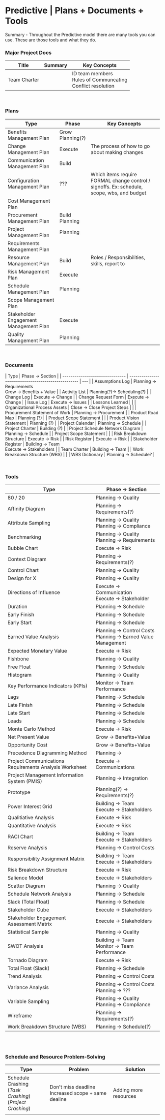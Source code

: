 # Predictive | Plans + Documents + Tools

Summary - Throughout the Predictive model there are many tools you can use. These are those tools and what they do.

### Major Project Docs

| Title        | Summary | Key Concepts                                                    |
| ------------ | ------- | --------------------------------------------------------------- |
| Team Charter |         | ID team members<br>Rules of Communcating<br>Conflict resolution |

<br>

### Plans

| Type                                   | Phase                 | Key Concepts                                                                               |
| -------------------------------------- | --------------------- | ------------------------------------------------------------------------------------------ |
| Benefits Management Plan               | Grow <br> Planning(?) |                                                                                            |
| Change Management Plan                 | Execute               | The process of how to go about making changes                                              |
| Communication Management Plan          | Build                 |                                                                                            |
| Configuration Management Plan          | ???                   | Which items require FORMAL change control / signoffs. Ex: schedule, scope, wbs, and budget |
| Cost Management Plan                   |                       |                                                                                            |
| Procurement Management Plan            | Build <br> Planning   |                                                                                            |
| Project Management Plan                | Planning              |                                                                                            |
| Requirements Management Plan           |                       |                                                                                            |
| Resource Management Plan               | Build                 | Roles / Responsibilities, skills, report to                                                |
| Risk Management Plan                   | Execute               |                                                                                            |
| Schedule Management Plan               | Planning              |                                                                                            |
| Scope Management Plan                  |                       |                                                                                            |
| Stakeholder Engagement Management Plan | Execute               |                                                                                            |
| Quality Management Plan                | Planning              |                                                                                            |

<br>

### Documents

| Type                             | Phase -> Section                                     |
| -------------------------------- | ---------------------------------------------------- | --- |
| Assumptions Log                  | Planning -> Requirements<br>Grow -> Benefits + Value |
| Activity List                    | Planning(?)-> Scheduling(?)                          |
| Change Log                       | Execute -> Change                                    |
| Change Request Form              | Execute -> Change                                    |
| Issue Log                        | Execute -> Issues                                    |
| Lessons Learned                  |                                                      |
| Organizational Process Assets    | Close -> Close Project Steps                         |     |
| Procurement Statement of Work    | Planning -> Procurement                              |
| Product Road Map                 | Planning (?)                                         |
| Product Scope Statement          |                                                      |
| Product Vision Statement         | Planning (?)                                         |
| Project Calendar                 | Planning -> Schedule                                 |
| Project Charter                  | Building (?)                                         |
| Project Schedule Network Diagram | Planning -> Schedule                                 |
| Project Scope Statement          |                                                      |
| Risk Breakdown Structure         | Execute -> Risk                                      |
| Risk Register                    | Execute -> Risk                                      |
| Stakeholder Register             | Building -> Team<br>Execute -> Stakeholders          |
| Team Charter                     | Building -> Team                                     |
| Work Breakdown Structure (WBS)   |                                                      |
| WBS Dictionary                   | Planning -> Schedule?                                |

<br/>

### Tools

| Type                                                   | Phase -> Section                                                 |
| ------------------------------------------------------ | ---------------------------------------------------------------- |
| 80 / 20                                                | Planning -> Quality                                              |
| Affinity Diagram                                       | Planning -> Requirements(?)                                      |
| Attribute Sampling                                     | Planning -> Quality<br>Planning -> Compliance                    |
| Benchmarking                                           | Planning -> Quality<br>Planning -> Requirements                  |
| Bubble Chart                                           | Execute -> Risk                                                  |
| Context Diagram                                        | Planning -> Requirements(?)                                      |
| Control Chart                                          | Planning -> Quality                                              |
| Design for X                                           | Planning -> Quality                                              |
| Directions of Influence                                | Execute -> Communication<br> Execute -> Stakeholder              |
| Duration                                               | Planning -> Schedule                                             |
| Early Finish                                           | Planning -> Schedule                                             |
| Early Start                                            | Planning -> Schedule                                             |
| Earned Value Analysis                                  | Planning -> Control Costs<br>Planning -> Earned Value Management |
| Expected Monetary Value                                | Execute -> Risk                                                  |
| Fishbone                                               | Planning -> Quality                                              |
| Free Float                                             | Planning -> Schedule                                             |
| Histogram                                              | Planning -> Quality                                              |
| Key Performance Indicators (KPIs)                      | Monitor -> Team Performance                                      |
| Lags                                                   | Planning -> Schedule                                             |
| Late Finish                                            | Planning -> Schedule                                             |
| Late Start                                             | Planning -> Schedule                                             |
| Leads                                                  | Planning -> Schedule                                             |
| Monte Carlo Method                                     | Execute -> Risk                                                  |
| Net Present Value                                      | Grow -> Benefits+Value                                           |
| Opportunity Cost                                       | Grow -> Benefits+Value                                           |
| Precedence Diagramming Method                          | Planning ->                                                      |
| Project Communications Requirements Analysis Worksheet | Execute -> Communications                                        |
| Project Management Information System (PMIS)           | Planning -> Integration                                          |
| Prototype                                              | Planning(?) -> Requirements(?)                                   |
| Power Interest Grid                                    | Building -> Team<br>Execute -> Stakeholders                      |
| Qualitiative Analysis                                  | Execute -> Risk                                                  |
| Quantitative Analysis                                  | Execute -> Risk                                                  |
| RACI Chart                                             | Building -> Team<br> Execute -> Stakeholders                     |
| Reserve Analysis                                       | Planning -> Control Costs                                        |
| Responsibility Assignment Matrix                       | Building -> Team<br> Execute -> Stakeholders                     |
| Risk Breakdown Structure                               | Execute -> Risk                                                  |
| Salience Model                                         | Execute -> Stakeholders                                          |
| Scatter Diagram                                        | Planning -> Quality                                              |
| Schedule Network Analysis                              | Planning -> Schedule                                             |
| Slack (Total Float)                                    | Planning -> Schedule                                             |
| Stakeholder Cube                                       | Execute -> Stakeholders                                          |
| Stakeholder Engagement Assessment Matrix               | Execute -> Stakeholders                                          |
| Statistical Sample                                     | Planning -> Quality                                              |
| SWOT Analysis                                          | Building -> Team<br> Monitor -> Team Performance                 |
| Tornado Diagram                                        | Execute -> Risk                                                  |
| Total Float (Slack)                                    | Planning -> Schedule                                             |
| Trend Analysis                                         | Planning -> Control Costs                                        |
| Variance Analysis                                      | Planning -> Control Costs<br>Planning -> ???                     |
| Variable Sampling                                      | Planning -> Quality<br>Planning -> Compliance                    |
| Wireframe                                              | Planning -> Requirements(?)                                      |
| Work Breakdown Structure (WBS)                         | Planning -> Schedule(?)                                          |

<br><br>

### Schedule and Resource Problem-Solving

| Type                                                           | Problem                                               | Solution              |
| -------------------------------------------------------------- | ----------------------------------------------------- | --------------------- |
| Schedule Crashing<br>(_Task Crashing_)<br>(_Project Crashing_) | Don't miss deadline<br>Increased scope + same dealine | Adding more resources |
|                                                                |                                                       |                       |
